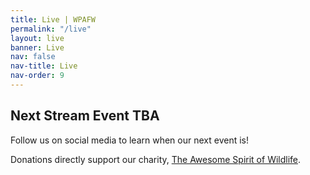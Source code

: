```yaml
---
title: Live | WPAFW
permalink: "/live"
layout: live
banner: Live
nav: false
nav-title: Live
nav-order: 9
---
```

<div class="title">

## Next Stream Event TBA	

</div>


<div class="subtitle">

Follow us on social media to learn when our next event is! 

</div>

Donations directly support our charity, [The Awesome Spirit of Wildlife](https://tasow.org/).